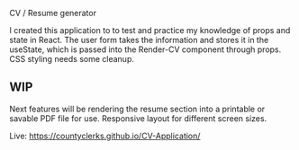 CV / Resume generator

I created this application to to test and practice my knowledge of props and state in React. The user form takes the information and stores it in the useState, which is passed into the Render-CV component through props. CSS styling needs some cleanup.

## WIP
Next features will be rendering the resume section into a printable or savable PDF file for use.
Responsive layout for different screen sizes.

Live: https://countyclerks.github.io/CV-Application/
